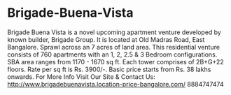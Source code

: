 # Brigade-Buena-Vista
Brigade Buena Vista is a novel upcoming apartment venture developed by known builder, Brigade Group. It is located at Old Madras Road, East Bangalore. Sprawl across an 7 acres of land area. This residential venture consists of 760 apartments with an 1, 2, 2.5 &amp; 3 Bedroom configurations. SBA area ranges from 1170 - 1670 sq ft. Each tower comprises of 2B+G+22 floors. Rate per sq ft is Rs. 3900/-. Basic price starts from Rs. 38 lakhs onwards. For More Info Visit Our Site &amp; Contact Us: http://www.brigadebuenavista.location-price-bangalore.com/ 8884747474
